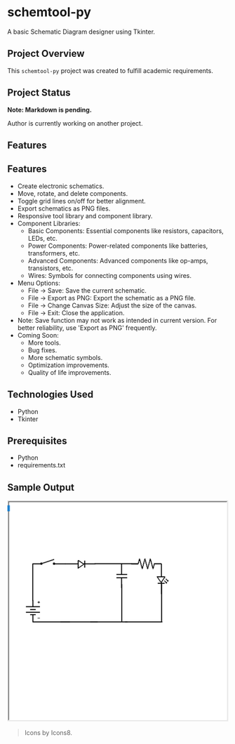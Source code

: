 # schemtool-py
A basic Schematic Diagram designer using Tkinter.

## Project Overview

This `schemtool-py` project was created to fulfill academic requirements.

## Project Status

**Note: Markdown is pending.**

Author is currently working on another project.

## Features

## Features

- Create electronic schematics.
- Move, rotate, and delete components.
- Toggle grid lines on/off for better alignment.
- Export schematics as PNG files.
- Responsive tool library and component library.
- Component Libraries:
  - Basic Components: Essential components like resistors, capacitors, LEDs, etc.
  - Power Components: Power-related components like batteries, transformers, etc.
  - Advanced Components: Advanced components like op-amps, transistors, etc.
  - Wires: Symbols for connecting components using wires.
- Menu Options:
  - File -> Save: Save the current schematic.
  - File -> Export as PNG: Export the schematic as a PNG file.
  - File -> Change Canvas Size: Adjust the size of the canvas.
  - File -> Exit: Close the application.
- Note: Save function may not work as intended in current version. For better reliability, use 'Export as PNG' frequently.
- Coming Soon:
  - More tools.
  - Bug fixes.
  - More schematic symbols.
  - Optimization improvements.
  - Quality of life improvements.

## Technologies Used
  - Python
  - Tkinter

## Prerequisites
  - Python
  - requirements.txt

## Sample Output
![Sample Output](sample-output.png)

> Icons by Icons8.
